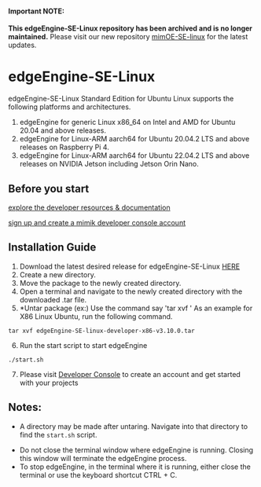 #### Important NOTE:
**This edgeEngine-SE-Linux repository has been archived and is no longer maintained.**
Please visit our new repository [mimOE-SE-linux](https://github.com/mimik-mimOE/mimOE-SE-Linux) for the latest updates.

# edgeEngine-SE-Linux

edgeEngine-SE-Linux Standard Edition for Ubuntu Linux supports the following platforms and architectures.
1. edgeEngine for generic Linux x86_64 on Intel and AMD for Ubuntu 20.04 and above releases.
2. edgeEngine for Linux-ARM aarch64 for Ubuntu 20.04.2 LTS and above releases on Raspberry Pi 4.
3. edgeEngine for Linux-ARM aarch64 for Ubuntu 22.04.2 LTS and above releases on NVIDIA Jetson including Jetson Orin Nano.

## Before you start


 [explore the developer resources & documentation](https://developer.mimik.com)
 
 [sign up and create a mimik developer console account](https://developer.mimik.com/console/create_account)


## Installation Guide
1. Download the latest desired release for edgeEngine-SE-Linux  [HERE](https://github.com/edgeEngine/edgeEngine-SE-Linux/releases)
2. Create a new directory.
3. Move the package to the newly created directory.
4. Open a terminal and navigate to the newly created directory with the downloaded .tar file.
5. *Untar package (ex:)
   Use the command say 'tar xvf <dowloaded edgeEngine tar file for the desired platform>'
   As an example for X86 Linux Ubuntu, run the following command.

```
tar xvf edgeEngine-SE-linux-developer-x86-v3.10.0.tar
```

6. Run the start script to start edgeEngine
```
./start.sh
```
7. Please visit [Developer Console](https://developer.mimik.com/console/create_account) to create an account and get started with your projects


## Notes:
* A directory may be made after untaring. Navigate into that directory to find the `start.sh` script.
- Do not close the terminal window where edgeEngine is running. Closing this window will terminate the edgeEngine process.
- To stop edgeEngine, in the terminal where it is running, either close the terminal or use the keyboard shortcut CTRL + C.
